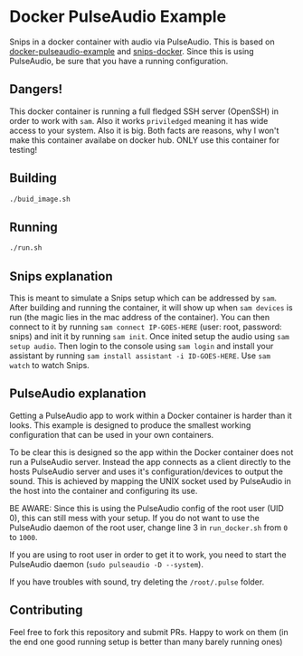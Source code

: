 # Docker PulseAudio Example
Snips in a docker container with audio via PulseAudio. This is based on [docker-pulseaudio-example](https://github.com/TheBiggerGuy/docker-pulseaudio-example) and [snips-docker](https://github.com/dYalib/snips-docker). Since this is using PulseAudio, be sure that you have a running configuration.

## Dangers!
This docker container is running a full fledged SSH server (OpenSSH) in order to work with `sam`. Also it works `priviledged` meaning it has wide access to your system. Also it is big. Both facts are reasons, why I won't make this container availabe on docker hub. ONLY use this container for testing! 

## Building
```bash
./buid_image.sh
```

## Running
```bash
./run.sh
```

## Snips explanation
This is meant to simulate a Snips setup which can be addressed by `sam`. After building and running the container, it will show up when `sam devices` is run (the magic lies in the mac address of the container). You can then connect to it by running `sam connect IP-GOES-HERE` (user: root, password: snips) and init it by running `sam init`. Once inited setup the audio using `sam setup audio`. Then login to the console using `sam login` and install your assistant by running `sam install assistant -i ID-GOES-HERE`. Use `sam watch` to watch Snips. 

## PulseAudio explanation
Getting a PulseAudio app to work within a Docker container is harder than it looks. This example is designed to produce the smallest working configuration that can be used in your own containers.

To be clear this is designed so the app within the Docker container does not run a PulseAudio server. Instead the app connects as a client directly to the hosts PulseAudio server and uses it's configuration/devices to output the sound. This is achieved by mapping the UNIX socket used by PulseAudio in the host into the container and configuring its use.

BE AWARE: Since this is using the PulseAudio config of the root user (UID 0), this can still mess with your setup. If you do not want to use the PulseAudio daemon of the root user, change line 3 in `run_docker.sh` from `0` to `1000`. 

If you are using to root user in order to get it to work, you need to start the PulseAudio daemon (`sudo pulseaudio -D --system`). 

If you have troubles with sound, try deleting the `/root/.pulse` folder.

## Contributing
Feel free to fork this repository and submit PRs. Happy to work on them (in the end one good running setup is better than many barely running ones)